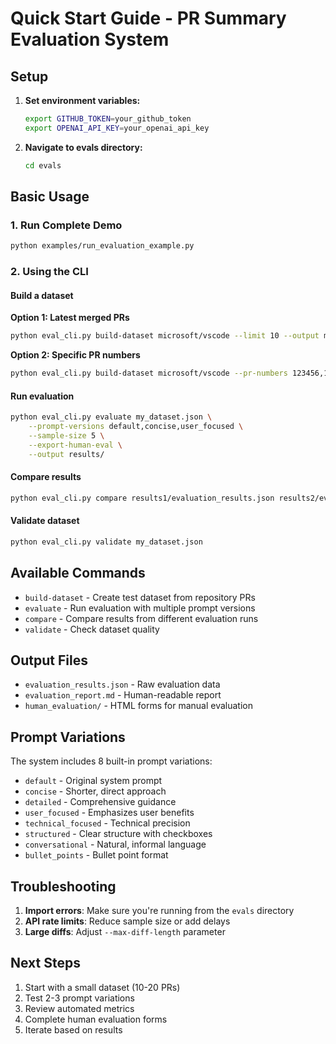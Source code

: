 # Quick Start Guide - PR Summary Evaluation System

## Setup

1. **Set environment variables:**

   ```bash
   export GITHUB_TOKEN=your_github_token
   export OPENAI_API_KEY=your_openai_api_key
   ```

2. **Navigate to evals directory:**
   ```bash
   cd evals
   ```

## Basic Usage

### 1. Run Complete Demo

```bash
python examples/run_evaluation_example.py
```

### 2. Using the CLI

#### Build a dataset

**Option 1: Latest merged PRs**

```bash
python eval_cli.py build-dataset microsoft/vscode --limit 10 --output my_dataset.json
```

**Option 2: Specific PR numbers**

```bash
python eval_cli.py build-dataset microsoft/vscode --pr-numbers 123456,123457,123458 --output my_dataset.json
```

#### Run evaluation

```bash
python eval_cli.py evaluate my_dataset.json \
    --prompt-versions default,concise,user_focused \
    --sample-size 5 \
    --export-human-eval \
    --output results/
```

#### Compare results

```bash
python eval_cli.py compare results1/evaluation_results.json results2/evaluation_results.json
```

#### Validate dataset

```bash
python eval_cli.py validate my_dataset.json
```

## Available Commands

- `build-dataset` - Create test dataset from repository PRs
- `evaluate` - Run evaluation with multiple prompt versions
- `compare` - Compare results from different evaluation runs
- `validate` - Check dataset quality

## Output Files

- `evaluation_results.json` - Raw evaluation data
- `evaluation_report.md` - Human-readable report
- `human_evaluation/` - HTML forms for manual evaluation

## Prompt Variations

The system includes 8 built-in prompt variations:

- `default` - Original system prompt
- `concise` - Shorter, direct approach
- `detailed` - Comprehensive guidance
- `user_focused` - Emphasizes user benefits
- `technical_focused` - Technical precision
- `structured` - Clear structure with checkboxes
- `conversational` - Natural, informal language
- `bullet_points` - Bullet point format

## Troubleshooting

1. **Import errors**: Make sure you're running from the `evals` directory
2. **API rate limits**: Reduce sample size or add delays
3. **Large diffs**: Adjust `--max-diff-length` parameter

## Next Steps

1. Start with a small dataset (10-20 PRs)
2. Test 2-3 prompt variations
3. Review automated metrics
4. Complete human evaluation forms
5. Iterate based on results
